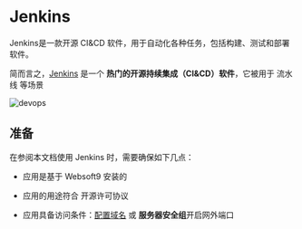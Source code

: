 # Jenkins

Jenkins是一款开源 CI&CD 软件，用于自动化各种任务，包括构建、测试和部署软件。

简而言之，[Jenkins](https://www.jenkins.io/) 是一个 **热门的开源持续集成（CI&CD）软件**，它被用于 流水线  等场景


![devops](https://libs.websoft9.com/Websoft9/DocsPicture/zh/jenkins/jenkins_is_the_hub_CD_Devops.png)


## 准备

在参阅本文档使用 Jenkins 时，需要确保如下几点：

- 应用是基于 Websoft9 安装的

- 应用的用途符合 [](https://opensource.org/licenses/MIT) 开源许可协议

- 应用具备访问条件：[配置域名](./guide/appsetdomain) 或 **服务器安全组**开启网外端口